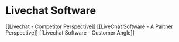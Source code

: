 # Livechat Software

[[Livechat - Competitor Perspective]]
[[LiveChat Software - A Partner Perspective]]
[[Livechat Software - Customer Angle]]

